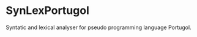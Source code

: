 SynLexPortugol
==============

Syntatic and lexical analyser for pseudo programming language Portugol.

